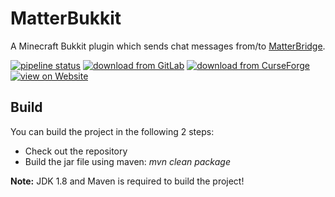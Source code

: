 # MatterBukkit

A Minecraft Bukkit plugin which sends chat messages from/to [MatterBridge](https://github.com/42wim/matterbridge).

[![pipeline status](https://gitlab.com/Programie/MatterBukkit/badges/master/pipeline.svg)](https://gitlab.com/Programie/MatterBukkit/commits/master)
[![download from GitLab](https://img.shields.io/badge/download-Releases-blue?logo=gitlab)](https://gitlab.com/Programie/MatterBukkit/-/releases)
[![download from CurseForge](https://img.shields.io/badge/download-CurseForge-blue?logo=curseforge)](https://www.curseforge.com/minecraft/bukkit-plugins/matterbukkit)
[![view on Website](https://img.shields.io/badge/view-Website-blue)](https://selfcoders.com/projects/matterbukkit)

## Build

You can build the project in the following 2 steps:

 * Check out the repository
 * Build the jar file using maven: *mvn clean package*

**Note:** JDK 1.8 and Maven is required to build the project!